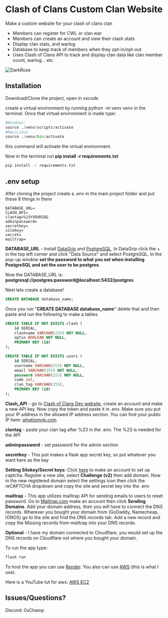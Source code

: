 # Clash of Clans Custom Clan Website


Make a custom website for your clash of clans clan
 - Members can register for CWL or clan war
 - Members can create an account and view their clash stats
 - Display clan stats, and warlog
 - Database to keep track of members when they opt-in/opt-out
 - Uses Clash of Clans API to track and display clan data like clan member count, warlog... etc

![DarkRose](https://github.com/user-attachments/assets/6b38a4e2-5bf9-4575-b5e2-c043d6809645)

## Installation

Download/Clone the project, open in vscode


create a virtual environment by running python -m venv venv in the terminal. Once that virtual environment is made type:
```python
#Windows: 
source ./venv/scripts/activate
#Mac/Linux
source ./venv/bin/activate
```

this command will activate the virtual environment. 

Now in the terminal run **pip install -r requirements.txt**

```bash
pip install -r requirements.txt
```

## .env setup
After cloning the project create a .env in the main project folder and put these 8 things in there

```
DATABASE_URL=
CLASH_API=
clantag=%23YVOURJQG
adminpassword=
secretkey=
sitekey=
secret=
mailtrap=
```

**DATABASE_URL** - Install [DataGrip](https://www.jetbrains.com/datagrip/download/#section=windows) and [PostgreSQL](https://www.postgresql.org/download/). In DataGrip click the + in the top left corner and click "Data Source" and select PostgreSQL. In the pop-up window **set the password to what you set when installing PostgreSQL and set the user to be postgres**. 

Now the DATABASE_URL is: **postgresql://postgres:password@localhost:5432/postgres**

Next lets create a database!
```sql
CREATE DATABASE database_name;
```
Once you run "**CREATE DATABASE database_name**" delete that and then paste and run the following to make a tables
```sql
CREATE TABLE IF NOT EXISTS clash (
    id SERIAL,
    clashname VARCHAR(255) NOT NULL,
    optin BOOLEAN NOT NULL,
    PRIMARY KEY (id)
);

CREATE TABLE IF NOT EXISTS users (
    id SERIAL,
    username VARCHAR(255) NOT NULL,
    email VARCHAR(255) NOT NULL,
    password VARCHAR(255) NOT NULL,
    code int,
    clan_tag VARCHAR(255),
    PRIMARY KEY (id)
);
```

**Clash_API** - go to [Clash of Clans Dev website](https://developer.clashofclans.com/#/), create an account and make a new API key. Now copy the token and paste it in .env. Make sure you put your IP address in the allowed IP address section. You can find your public IP here: [whatismyip.com](https://www.whatismyip.com/)

**clantag** - paste your clan tag after %23 in the .env. The %23 is needed for the API

**adminpassword** - set password for the admin section

**secretkey** - This just makes a flask app secret key, so put whatever you want here as the key


**Setting Sitekey/Secret keys**:
Click [here](https://www.google.com/recaptcha/about/) to make an account to set up captcha. Register a new site, select **Challenge (v2)** then add domain. Now in the new registered domain select the settings icon then click the reCAPTCHA dropdown and copy the site and secret key into the .env

**mailtrap** - This app utilizes mailtrap API for sending emails to users to reset password. Go to [Mailtrap.com](https://mailtrap.io/sending/domains/c5a4e5ad-b8c0-4437-85d3-8b5e9df032db) make an account then click **Sending Domains**. Add your domain address, then you will have to connect the DNS records. Wherever you bought your domain from (GoDaddy, Namecheap, IONOS) go to the site and find the DNS records tab. Add a new record and copy the Missing records from mailtrap into your DNS records.

**Optional** - I have my domain connected to Cloudflare, you would set up the DNS records on Cloudflare not where you bought your domain.

To run the app type:

```python
flask run
```


To host the app you can use [Render](https://render.com/). You also can use [AWS](https://aws.amazon.com/) (this is what I use).

Here is a YouTube tut for aws: [AWS EC2](https://www.youtube.com/watch?v=uhO2JvOvTWU&t=619s)


## Issues/Questions?

Discord: 0xChamp
